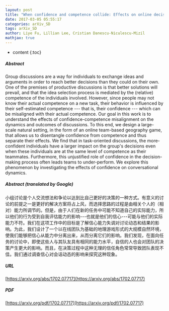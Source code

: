 ```yaml
---
layout: post
title: "When confidence and competence collide: Effects on online decision-making discussions"
date: 2017-03-05 05:55:17
categories: arXiv_SD
tags: arXiv_SD
author: Liye Fu, Lillian Lee, Cristian Danescu-Niculescu-Mizil
mathjax: true
---
```


* content
{:toc}

##### Abstract
Group discussions are a way for individuals to exchange ideas and arguments in order to reach better decisions than they could on their own. One of the premises of productive discussions is that better solutions will prevail, and that the idea selection process is mediated by the (relative) competence of the individuals involved. However, since people may not know their actual competence on a new task, their behavior is influenced by their self-estimated competence --- that is, their confidence --- which can be misaligned with their actual competence. Our goal in this work is to understand the effects of confidence-competence misalignment on the dynamics and outcomes of discussions. To this end, we design a large-scale natural setting, in the form of an online team-based geography game, that allows us to disentangle confidence from competence and thus separate their effects. We find that in task-oriented discussions, the more-confident individuals have a larger impact on the group's decisions even when these individuals are at the same level of competence as their teammates. Furthermore, this unjustified role of confidence in the decision-making process often leads teams to under-perform. We explore this phenomenon by investigating the effects of confidence on conversational dynamics.

##### Abstract (translated by Google)
小组讨论是个人交流想法和争论以达到比自己更好的决策的一种方式。有意义的讨论的前提之一是更好的解决方案将占上风，而选择思路的过程是由相关个人的（相对）能力所调节的。但是，由于人们在新的任务中可能不知道自己的实际能力，所以他们的行为受到自我评估能力的影响---也就是他们的信心---可能与他们的实际能力不符。我们在这项工作中的目标是了解信心能力失调对讨论动态和结果的影响。为此，我们设计了一个以在线团队为基础的地理游戏形式的大规模自然环境，使我们能够把信心从能力中分离出来，从而分离它们的影响。我们发现，在面向任务的讨论中，即使这些人与其队友具有相同的能力水平，自信的人也会对团队的决策产生更大的影响。而且，在决策过程中这种无理的信任角色常常导致团队表现不佳。我们通过调查信心对会话动态的影响来探究这种现象。

##### URL
[https://arxiv.org/abs/1702.07717](https://arxiv.org/abs/1702.07717)

##### PDF
[https://arxiv.org/pdf/1702.07717](https://arxiv.org/pdf/1702.07717)

